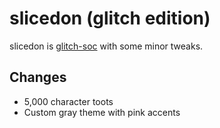 # slicedon (glitch edition)

slicedon is [glitch-soc] with some minor tweaks.

[glitch-soc]: https://github.com/glitch-soc/mastodon

## Changes

* 5,000 character toots
* Custom gray theme with pink accents
